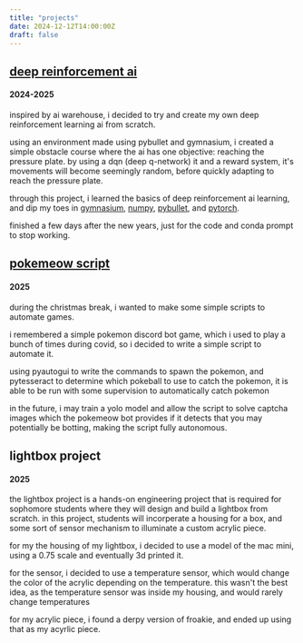 ```yaml
---
title: "projects"
date: 2024-12-12T14:00:00Z
draft: false
---
```


## [deep reinforcement ai](https://github.com/siwence/inqui)
#### 2024-2025

inspired by ai warehouse, i decided to try and create my own deep reinforcement learning ai from scratch.

using an environment made using pybullet and gymnasium, i created a simple obstacle course where the ai has one objective: reaching the pressure plate. by using a dqn (deep q-network) it and a reward system, it's movements will become seemingly random, before quickly adapting to reach the pressure plate. 

through this project, i learned the basics of deep reinforcement ai learning, and dip my toes in [gymnasium](https://gymnasium.farama.org/), [numpy](https://numpy.org/doc/), [pybullet](https://pybullet.org/wordpress/), and [pytorch](https://pytorch.org/).

finished a few days after the new years, just for the code and conda prompt to stop working.

## [pokemeow script](https://github.com/siwence/pokemeow-script)
#### 2025

during the christmas break, i wanted to make some simple scripts to automate games. 

i remembered a simple pokemon discord bot game, which i used to play a bunch of times during covid, so i decided to write a simple script to automate it. 

using pyautogui to write the commands to spawn the pokemon, and pytesseract to determine which pokeball to use to catch the pokemon, it is able to be run with some supervision to automatically catch pokemon

in the future, i may train a yolo model and allow the script to solve captcha images which the pokemeow bot provides if it detects that you may potentially be botting, making the script fully autonomous. 

## lightbox project
#### 2025

the lightbox project is a hands-on engineering project that is required for sophomore students where they will design and build a lightbox from scratch. in this project, students will incorperate a housing for a box, and some sort of sensor mechanism to illuminate a custom acrylic piece. 

for my the housing of my lightbox, i decided to use a model of the mac mini, using a 0.75 scale and eventually 3d printed it.

for the sensor, i decided to use a temperature sensor, which would change the color of the acrylic depending on the temperature. this wasn't the best idea, as the temperature sensor was inside my housing, and would rarely change temperatures

for my acrylic piece, i found a derpy version of froakie, and ended up using that as my acyrlic piece.
